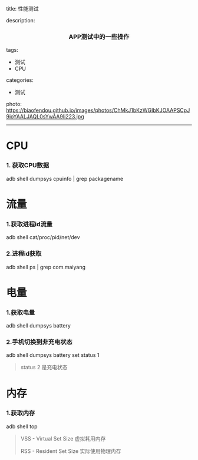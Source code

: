 title: 性能测试

description: <center> <h3>APP测试中的一些操作</h3></center>

tags:  

- 测试 
- CPU

categories:

- 测试

photo: https://biaofendou.github.io/images/photos/ChMkJ1bKzWGIbKJOAAPSCpJ9ioYAALJAQL0sYwAA9Ii223.jpg

---

<!--more-->

# CPU

### 1. 获取CPU数据

adb shell dumpsys cpuinfo | grep packagename

# 流量

### 1.获取进程id流量

adb shell cat/proc/pid/net/dev

### 2.进程id获取

adb shell ps | grep com.maiyang

 # 电量

### 1.获取电量

adb shell dumpsys battery

### 2.手机切换到非充电状态

adb shell dumpsys battery set status 1

> status 2 是充电状态 

# 内存

### 1.获取内存

adb shell top

> VSS - Virtual Set Size 虚拟耗用内存
>
> RSS - Resident Set Size 实际使用物理内存

